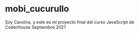 # mobi_cucurullo
Soy Carolina, y este es mi proyecto final del curso JavaScript de CoderHouse
Septiembre 2021
